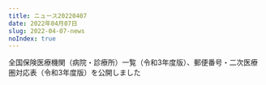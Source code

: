 ```yaml
---
title: ニュース20220407
date: 2022年04月07日
slug: 2022-04-07-news
noIndex: true
---
```


全国保険医療機関（病院・診療所）一覧（令和3年度版）、郵便番号・二次医療圏対応表（令和3年度版）を公開しました
